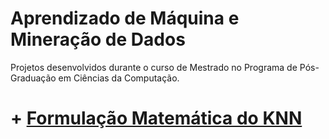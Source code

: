 # Aprendizado de Máquina e Mineração de Dados

Projetos desenvolvidos durante o curso de Mestrado no Programa de Pós-Graduação em Ciências da Computação.

# + [Formulação Matemática do KNN](https://nbviewer.jupyter.org/github/rafaelpavan95/MSc_MachineLearning_DataMining/blob/main/KNN_FROM_SCRATCH.ipynb)
